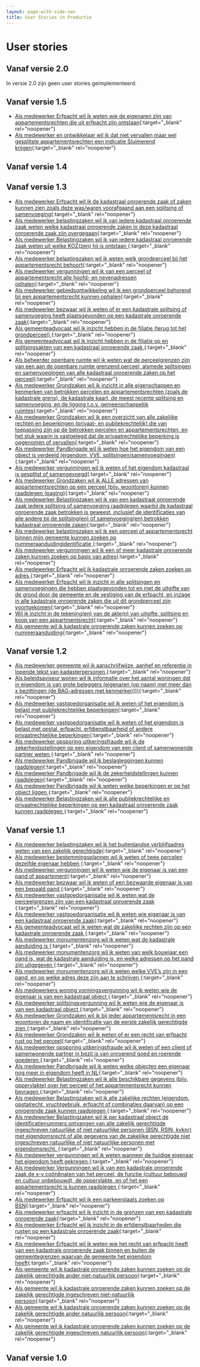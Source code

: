 ```yaml
---
layout: page-with-side-nav
title: User Stories in Productie
---
```


# User stories

## Vanaf versie 2.0

In versie 2.0 zijn geen user stories geïmplementeerd.



## Vanaf versie 1.5

- [Als medewerker Erfpacht wil ik weten wie de eigenaren zijn van appartementsrechten die uit erfpacht zijn ontstaan](https://github.com/VNG-Realisatie/Haal-Centraal-BRK-bevragen/issues/882){:target="_blank" rel="noopener"}
- [Als medewerker en ontwikkelaar wil ik dat niet vervallen maar wel gesplitste appartementsrechten een indicatie Sluimerend krijgen](https://github.com/VNG-Realisatie/Haal-Centraal-BRK-bevragen/issues/843){:target="_blank" rel="noopener"}

## Vanaf versie 1.4



## Vanaf versie 1.3

- [Als medewerker Erfpacht wil ik de kadastraal onroerende zaak of zaken kunnen zien zoals deze was/waren voorafgaand aan een splitsing of samenvoeging](https://github.com/VNG-Realisatie/Haal-Centraal-BRK-bevragen/issues/832){:target="_blank" rel="noopener"}
- [Als medewerker belastingzaken wil ik van iedere kadastraal onroerende zaak weten welke kadastraal onroerende zaken in deze kadastraal onroerende zaak zijn overgegaan](https://github.com/VNG-Realisatie/Haal-Centraal-BRK-bevragen/issues/538){:target="_blank" rel="noopener"}
- [Als medewerker Belastingzaken wil ik van iedere kadastraal onroerende zaak weten uit welke KOZ(zen) hij is ontstaan ](https://github.com/VNG-Realisatie/Haal-Centraal-BRK-bevragen/issues/537){:target="_blank" rel="noopener"}
- [Als medewerker belastingzaken wil ik weten welk grondperceel bij het appartementsrecht behoort](https://github.com/VNG-Realisatie/Haal-Centraal-BRK-bevragen/issues/200){:target="_blank" rel="noopener"}
- [Als medewerker vergunningen wil ik van een perceel of appartementsrecht alle hoofd- en nevenadressen ophalen](https://github.com/VNG-Realisatie/Haal-Centraal-BRK-bevragen/issues/199){:target="_blank" rel="noopener"}
- [Als medewerker gebiedsontwikkeling wil ik een grondperceel behorend bij een appartementsrecht kunnen ophalen](https://github.com/VNG-Realisatie/Haal-Centraal-BRK-bevragen/issues/169){:target="_blank" rel="noopener"}
- [Als medewerker bezwaar wil ik weten of er een kadastrale splitsing of samenvoeging heeft plaatsgevonden op een kadastrale onroerende zaak](https://github.com/VNG-Realisatie/Haal-Centraal-BRK-bevragen/issues/141){:target="_blank" rel="noopener"}
- [Als gemeenteadvocaat wil ik inzicht hebben in de filiatie (terug tot het grondperceel) ](https://github.com/VNG-Realisatie/Haal-Centraal-BRK-bevragen/issues/129){:target="_blank" rel="noopener"}
- [Als gemeenteadvocaat wil ik inzicht hebben in de filiatie op en splitsingsakten van een kadastraal onroerende zaak  ](https://github.com/VNG-Realisatie/Haal-Centraal-BRK-bevragen/issues/128){:target="_blank" rel="noopener"}
- [Als beheerder openbare ruimte wil ik weten wat de perceelgrenzen zijn van een aan de openbare ruimte grenzend perceel, alsmede splitsingen en samenvoegingen van alle kadastraal onroerende zaken op het perceel](https://github.com/VNG-Realisatie/Haal-Centraal-BRK-bevragen/issues/115){:target="_blank" rel="noopener"}
- [Als medewerker Grondzaken wil ik inzicht in alle eigenschappen en kenmerken van betrokken percelen en appartementsrechten (zoals de kadastrale grens), de kadastrale kaart, de meest recente splitsing en samenvoeging, en de ligging t.o.v. gemeenschappelijk ruimtes](https://github.com/VNG-Realisatie/Haal-Centraal-BRK-bevragen/issues/79){:target="_blank" rel="noopener"}
- [Als medewerker Grondzaken wil ik een overzicht van alle zakelijke rechten en beperkingen (privaat- en publiekrechtelijk) die van toepassing zijn op de betrokken percelen en appartementsrechten, en het stuk waarin is vastgelegd dat de privaatrechtelijke beperking is opgenomen of vervallen](https://github.com/VNG-Realisatie/Haal-Centraal-BRK-bevragen/issues/78){:target="_blank" rel="noopener"}
- [Als medewerker Pandbrigade wil ik weten hoe het eigendom van een object is verdeeld (eigendom, VVE, splitsingen/samenvoegingen)](https://github.com/VNG-Realisatie/Haal-Centraal-BRK-bevragen/issues/69){:target="_blank" rel="noopener"}
- [Als medewerker vergunningen wil ik weten of het eigendom kadastraal is gesplitst of samengevoegd](https://github.com/VNG-Realisatie/Haal-Centraal-BRK-bevragen/issues/58){:target="_blank" rel="noopener"}
- [Als medewerker Grondzaken wil ik ALLE adressen van appartementsrechten op een perceel (bijv. woontoren) kunnen raadplegen (paging)](https://github.com/VNG-Realisatie/Haal-Centraal-BRK-bevragen/issues/49){:target="_blank" rel="noopener"}
- [Als medewerker Belastingzaken wil ik van een kadastraal onroerende zaak iedere splitsing of samenvoeging raadplegen waarbij de kadastraal onroerende zaak betrokken is geweest, inclusief de identificaties van alle andere bij de splitsing(en) of samenvoeging(en) betrokken kadastraal onroerende zaken](https://github.com/VNG-Realisatie/Haal-Centraal-BRK-bevragen/issues/42){:target="_blank" rel="noopener"}
- [Als medewerker belastingzaken wil ik  een  perceel of appartementsrecht binnen mijn gemeente kunnen zoeken op nummeraanduidingidentificatie   ](https://github.com/VNG-Realisatie/Haal-Centraal-BRK-bevragen/issues/41){:target="_blank" rel="noopener"}
- [Als medewerker vergunningen wil ik een of meer kadastrale onroerende zaken kunnen zoeken op basis van adres](https://github.com/VNG-Realisatie/Haal-Centraal-BRK-bevragen/issues/38){:target="_blank" rel="noopener"}
- [Als medewerker Erfpacht wil ik kadastrale onroerende zaken zoeken op adres ](https://github.com/VNG-Realisatie/Haal-Centraal-BRK-bevragen/issues/34){:target="_blank" rel="noopener"}
- [Als medewerker Erfpacht wil ik inzicht in alle splitsingen en samenvoegingen die hebben plaatsgevonden tot en met de uitgifte van de grond door de gemeente en de vestiging van de erfpacht, en inzage in alle kadastrale onroerende zaken die uit dit grondperceel zijn voortgekomen](https://github.com/VNG-Realisatie/Haal-Centraal-BRK-bevragen/issues/33){:target="_blank" rel="noopener"}
- [Wil ik inzicht in de tekening(en) van de akte(n) van uitgifte, splitsing en koop van een appartmentsrecht](https://github.com/VNG-Realisatie/Haal-Centraal-BRK-bevragen/issues/32){:target="_blank" rel="noopener"}
- [Als gemeente wil ik kadastrale onroerende zaken kunnen zoeken op nummeraanduiding](https://github.com/VNG-Realisatie/Haal-Centraal-BRK-bevragen/issues/7){:target="_blank" rel="noopener"}

## Vanaf versie 1.2

- [Als medewerker gemeente wil ik aanschrijfwijze, aanhef en referentie in lopende tekst van kadasterpersonen ](https://github.com/VNG-Realisatie/Haal-Centraal-BRK-bevragen/issues/375){:target="_blank" rel="noopener"}
- [Als beleidsaviseur wonen wil ik informatie over het aantal woningen dat in eigendom is van grote beleggers (eigenaren (op naam) met meer dan x bezittingen (de BAG-adressen met kenmerken)))](https://github.com/VNG-Realisatie/Haal-Centraal-BRK-bevragen/issues/170){:target="_blank" rel="noopener"}
- [Als medewerker vastgoedorganisatie wil ik weten of het eigendom is belast met publiekrechtelijke beperkingen](https://github.com/VNG-Realisatie/Haal-Centraal-BRK-bevragen/issues/133){:target="_blank" rel="noopener"}
- [Als medewerker vastgoedorganisatie wil ik weten of het eigendom is belast met opstal, erfpacht, erfdienstbaarheid of andere privaatrechtelijke beperkingen](https://github.com/VNG-Realisatie/Haal-Centraal-BRK-bevragen/issues/132){:target="_blank" rel="noopener"}
- [Als medewerker opsporing uitkeringsfraude wil ik de zekerheidsstellingen op een eigendom van een client of samenwonende partner weten ](https://github.com/VNG-Realisatie/Haal-Centraal-BRK-bevragen/issues/75){:target="_blank" rel="noopener"}
- [Als medewerker Pandbrigade wil ik beslagleggingen kunnen raadplegen](https://github.com/VNG-Realisatie/Haal-Centraal-BRK-bevragen/issues/68){:target="_blank" rel="noopener"}
- [Als medewerker Pandbrigade wil ik de zekerheidstellingen kunnen raadplegen](https://github.com/VNG-Realisatie/Haal-Centraal-BRK-bevragen/issues/67){:target="_blank" rel="noopener"}
- [Als medewerker Pandbrigade wil ik weten welke beperkingen er op het object liggen ](https://github.com/VNG-Realisatie/Haal-Centraal-BRK-bevragen/issues/66){:target="_blank" rel="noopener"}
- [Als medewerker Belastingzaken wil ik alle publiekrechtelijke en privaatrechtelijke beperkingen op een kadastraal onroerende zaak kunnen raadplegen ](https://github.com/VNG-Realisatie/Haal-Centraal-BRK-bevragen/issues/48){:target="_blank" rel="noopener"}

## Vanaf versie 1.1

- [Als medewerker belastingzaken wil ik het buitenlandse verblijfsadres weten van een zakelijk gerechtigde](https://github.com/VNG-Realisatie/Haal-Centraal-BRK-bevragen/issues/780){:target="_blank" rel="noopener"}
- [Als medewerker bestemmingsplannen wil ik weten of twee percelen dezelfde eigenaar hebben ](https://github.com/VNG-Realisatie/Haal-Centraal-BRK-bevragen/issues/162){:target="_blank" rel="noopener"}
- [Als medewerker vergunningen wil ik weten wie de eigenaar is van een pand of appartement](https://github.com/VNG-Realisatie/Haal-Centraal-BRK-bevragen/issues/158){:target="_blank" rel="noopener"}
- [Als medewerker bezwaar wil ik weten of een bezwaarde eigenaar is van een bepaald pand ](https://github.com/VNG-Realisatie/Haal-Centraal-BRK-bevragen/issues/140){:target="_blank" rel="noopener"}
- [Als medewerker vastgoedorganisatie wil ik weten wat de perceelgrenzen zijn van een kadastraal onroerende zaak ](https://github.com/VNG-Realisatie/Haal-Centraal-BRK-bevragen/issues/134){:target="_blank" rel="noopener"}
- [Als medewerker vastgoedorganisatie wil ik weten wie eigenaar is van een kadastraal onroerende zaak](https://github.com/VNG-Realisatie/Haal-Centraal-BRK-bevragen/issues/131){:target="_blank" rel="noopener"}
- [Als gemeenteadvocaat wil ik weten wat de zakelijke rechten zijn op een kadastrale onroerende zaak  ](https://github.com/VNG-Realisatie/Haal-Centraal-BRK-bevragen/issues/127){:target="_blank" rel="noopener"}
- [Als medewerker monumentenzorg wil ik weten wat de kadastrale aanduiding is ](https://github.com/VNG-Realisatie/Haal-Centraal-BRK-bevragen/issues/125){:target="_blank" rel="noopener"}
- [Als medewerker monumentenzorg wil ik weten van welk bouwjaar een pand is, wat de kadastrale aanduiding is, en welke adressen op het pand zijn uitgegeven ](https://github.com/VNG-Realisatie/Haal-Centraal-BRK-bevragen/issues/124){:target="_blank" rel="noopener"}
- [Als medewerker monumentenzorg wil ik weten welke VVE’s zijn in een  pand, en op welke adres deze zijn aan te schrijven ](https://github.com/VNG-Realisatie/Haal-Centraal-BRK-bevragen/issues/123){:target="_blank" rel="noopener"}
- [Als medewerkers woning vormingsvergunning wil ik weten wie de eigenaar is van een kadastraal object ](https://github.com/VNG-Realisatie/Haal-Centraal-BRK-bevragen/issues/120){:target="_blank" rel="noopener"}
- [Als medewerker splitsingsvergunning wil ik weten wie de eigenaar is van een kadastraal object  ](https://github.com/VNG-Realisatie/Haal-Centraal-BRK-bevragen/issues/118){:target="_blank" rel="noopener"}
- [Als medewerker Grondzaken wil ik bij ieder appartementsrecht in een woontoren de naam en identificatie van de eerste zakelijk gerechtigde zien ](https://github.com/VNG-Realisatie/Haal-Centraal-BRK-bevragen/issues/82){:target="_blank" rel="noopener"}
- [Als medewerker Grondzaken wil ik weten of er een recht van erfpacht rust op het perceel](https://github.com/VNG-Realisatie/Haal-Centraal-BRK-bevragen/issues/80){:target="_blank" rel="noopener"}
- [Als medewerker opsporing uitkeringsfraude wil ik weten of een client of samenwonende partner in bezit is van onroerend goed en roerende goederen ](https://github.com/VNG-Realisatie/Haal-Centraal-BRK-bevragen/issues/72){:target="_blank" rel="noopener"}
- [Als medewerker Pandbrigade wil ik weten welke objecten een eigenaar nog meer in eigendom heeft in NL](https://github.com/VNG-Realisatie/Haal-Centraal-BRK-bevragen/issues/61){:target="_blank" rel="noopener"}
- [Als medewerker Belastingzaken wil ik alle beschikbare gegevens (bijv. oppervlakte) over het perceel of het appartementsrecht kunnen bevragen ](https://github.com/VNG-Realisatie/Haal-Centraal-BRK-bevragen/issues/46){:target="_blank" rel="noopener"}
- [Als medewerker Belastingzaken wil ik alle zakelijke rechten (eigendom, opstalrecht, vruchtgebruik, erfpacht of combinaties daarvan) op een onroerende zaak kunnen raadplegen ](https://github.com/VNG-Realisatie/Haal-Centraal-BRK-bevragen/issues/44){:target="_blank" rel="noopener"}
- [Als medewerker Belastingzaken wil ik per kadastraal object de identificatienummers ontvangen van alle zakelijk gerechtigde ingeschreven natuurlijke of niet natuurlijke personen (BSN, RSIN, kvknr) met eigendomsrecht of alle gegevens van de zakelijke gerechtigde niet ingeschreven natuurlijke of niet natuurlijke personen met eigendomsrecht. ](https://github.com/VNG-Realisatie/Haal-Centraal-BRK-bevragen/issues/43){:target="_blank" rel="noopener"}
- [Als medewerker vergunningen wil ik weten wanneer de huidige eigenaar het eigendom heeft gekregen ](https://github.com/VNG-Realisatie/Haal-Centraal-BRK-bevragen/issues/37){:target="_blank" rel="noopener"}
- [Als medewerker Vergunningen wil ik van een kadastrale onroerende zaak de x-y coördinaten van het perceel, de functie (cultuur bebouwd en cultuur onbebouwd), de oppervlakte, en of het een appartementsrecht is kunnen raadplegen ](https://github.com/VNG-Realisatie/Haal-Centraal-BRK-bevragen/issues/36){:target="_blank" rel="noopener"}
- [Als medewerker Erfpacht wil ik een parkeerplaats zoeken op BSN](https://github.com/VNG-Realisatie/Haal-Centraal-BRK-bevragen/issues/35){:target="_blank" rel="noopener"}
- [Als medewerker erfpacht wil ik inzicht in de grenzen van een kadastrale onroerende zaak](https://github.com/VNG-Realisatie/Haal-Centraal-BRK-bevragen/issues/31){:target="_blank" rel="noopener"}
- [Als medewerker Erfpacht wil ik inzicht in de erfdienstbaarheden die rusten op een kadastrale onroerende zaak](https://github.com/VNG-Realisatie/Haal-Centraal-BRK-bevragen/issues/30){:target="_blank" rel="noopener"}
- [Als medewerker Erfpacht wil ik weten wie het recht van erfpacht heeft van een kadastrale onroerende zaak binnen en buiten de gemeentegrenzen waarvan de gemeente het eigendom heeft](https://github.com/VNG-Realisatie/Haal-Centraal-BRK-bevragen/issues/28){:target="_blank" rel="noopener"}
- [Als gemeente wil ik kadastrale onroerende zaken kunnen zoeken op de zakelijk gerechtigde ander niet-natuurlijk persoon](https://github.com/VNG-Realisatie/Haal-Centraal-BRK-bevragen/issues/6){:target="_blank" rel="noopener"}
- [Als gemeente wil ik kadastrale onroerende zaken kunnen zoeken op de zakelijk gerechtigde ingeschreven niet-natuurlijk persoon](https://github.com/VNG-Realisatie/Haal-Centraal-BRK-bevragen/issues/5){:target="_blank" rel="noopener"}
- [Als gemeente wil ik kadastrale onroerende zaken kunnen zoeken op de zakelijk gerechtigde ander natuurlijk persoon](https://github.com/VNG-Realisatie/Haal-Centraal-BRK-bevragen/issues/3){:target="_blank" rel="noopener"}
- [Als gemeente wil ik kadastrale onroerende zaken kunnen zoeken op de zakelijk gerechtigde ingeschreven natuurlijk persoon](https://github.com/VNG-Realisatie/Haal-Centraal-BRK-bevragen/issues/2){:target="_blank" rel="noopener"}

## Vanaf versie 1.0



